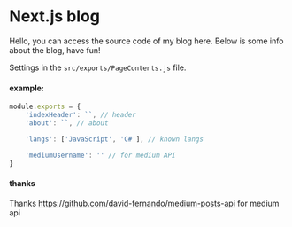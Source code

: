 # Next.js blog

Hello, you can access the source code of my blog here. Below is some info about the blog, have fun!

Settings in the `src/exports/PageContents.js` file.

#### example:
```js
module.exports = {
    'indexHeader': ``, // header
    'about': ``, // about 

    'langs': ['JavaScript', 'C#'], // known langs

    'mediumUsername': '' // for medium API
}
```

#### thanks
Thanks https://github.com/david-fernando/medium-posts-api for medium api
